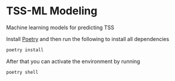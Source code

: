 # TSS-ML Modeling

Machine learning models for predicting TSS

Install [Poetry](https://python-poetry.org/) and then run the following to install all dependencies 
```sh
poetry install
```

After that you can activate the environment by running
```sh
poetry shell
```
